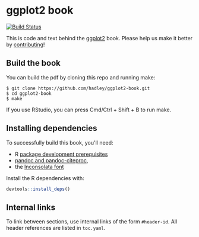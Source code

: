 # ggplot2 book

[![Build Status](https://travis-ci.org/hadley/ggplot2-book.png?branch=master)](https://travis-ci.org/hadley/ggplot2-book)

This is code and text behind the [ggplot2](http://ggplot2.org/book/) book. Please help us make it better by [contributing](https://github.com/hadley/ggplot2-book/blob/master/contributing.md)!

## Build the book

You can build the pdf by cloning this repo and running make:

```
$ git clone https://github.com/hadley/ggplot2-book.git
$ cd ggplot2-book
$ make
```

If you use RStudio, you can press Cmd/Ctrl + Shift + B to run make.

## Installing dependencies

To successfully build this book, you'll need:

* R [package development prerequisites](https://support.rstudio.com/hc/en-us/articles/200486498-Package-Development-Prerequisites)
* [pandoc and pandoc-citeproc](http://pandoc.org/installing.html),
* the [Inconsolata font](http://www.ctan.org/tex-archive/fonts/inconsolata/)

Install the R dependencies with:

```r
devtools::install_deps()
```

## Internal links

To link between sections, use internal links of the form `#header-id`.
All header references are listed in `toc.yaml`.
